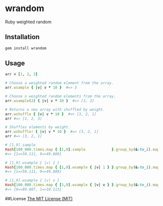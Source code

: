 # wrandom
Ruby weighted random

## Installation
```sh
gem install wrandom
```

## Usage
```ruby
arr = [1, 2, 3]

# Choose a weighted random element from the array.
arr.wsample { |v| v * 10 }  #=> 3

# Choose n weighted random elements from the array.
arr.wsample(2) { |v| v * 10 }  #=> [3, 2]

# Returns a new array with shuffled by weight.
arr.wshuffle { |v| v * 10 }  #=> [3, 2, 1]
arr #=> [1, 2, 3]

# Shuffles elements by weight.
arr.wshuffle! { |v| v * 10 }  #=> [3, 2, 1]
arr #=> [3, 2, 1]
```

```ruby
# [1,9].sample
Hash[100_000.times.map { [1,9].sample            }.group_by(&:to_i).map { |k,v| [k, (v.size.to_f / 1000)]}]
#=> {1=>50.111, 9=>49.889}

# [1,9].wsample { |v| 1 }
Hash[100_000.times.map { [1,9].wsample { |v| 1 } }.group_by(&:to_i).map { |k,v| [k, (v.size.to_f / 1000)]}]
#=> {1=>50.111, 9=>49.889}

# [1,9].wsample { |v| v }
Hash[100_000.times.map { [1,9].wsample { |v| v } }.group_by(&:to_i).map { |k,v| [k, (v.size.to_f / 1000)]}]
#=> {9=>89.887, 1=>10.113}
```
##License
[The MIT License (MIT)](https://github.com/juyeong/wrandom/blob/master/LICENSE)
